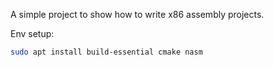 A simple project to show how to write x86 assembly projects.

Env setup:
```bash
sudo apt install build-essential cmake nasm
```